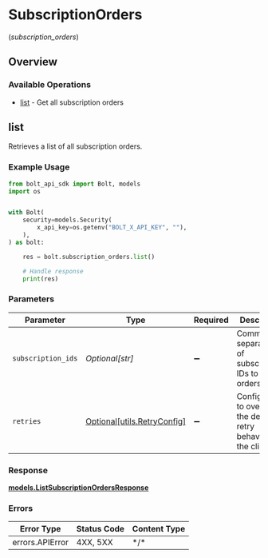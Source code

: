 # SubscriptionOrders
(*subscription_orders*)

## Overview

### Available Operations

* [list](#list) - Get all subscription orders

## list

Retrieves a list of all subscription orders.

### Example Usage

```python
from bolt_api_sdk import Bolt, models
import os


with Bolt(
    security=models.Security(
        x_api_key=os.getenv("BOLT_X_API_KEY", ""),
    ),
) as bolt:

    res = bolt.subscription_orders.list()

    # Handle response
    print(res)

```

### Parameters

| Parameter                                                           | Type                                                                | Required                                                            | Description                                                         |
| ------------------------------------------------------------------- | ------------------------------------------------------------------- | ------------------------------------------------------------------- | ------------------------------------------------------------------- |
| `subscription_ids`                                                  | *Optional[str]*                                                     | :heavy_minus_sign:                                                  | Comma-separated list of subscription IDs to filter orders.          |
| `retries`                                                           | [Optional[utils.RetryConfig]](../../models/utils/retryconfig.md)    | :heavy_minus_sign:                                                  | Configuration to override the default retry behavior of the client. |

### Response

**[models.ListSubscriptionOrdersResponse](../../models/listsubscriptionordersresponse.md)**

### Errors

| Error Type      | Status Code     | Content Type    |
| --------------- | --------------- | --------------- |
| errors.APIError | 4XX, 5XX        | \*/\*           |